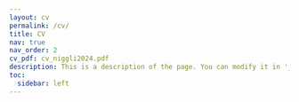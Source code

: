 ```yaml
---
layout: cv
permalink: /cv/
title: CV
nav: true
nav_order: 2
cv_pdf: cv_niggli2024.pdf
description: This is a description of the page. You can modify it in '_pages/cv.md'. You can also change or remove the top pdf download button.
toc:
  sidebar: left
---
```

